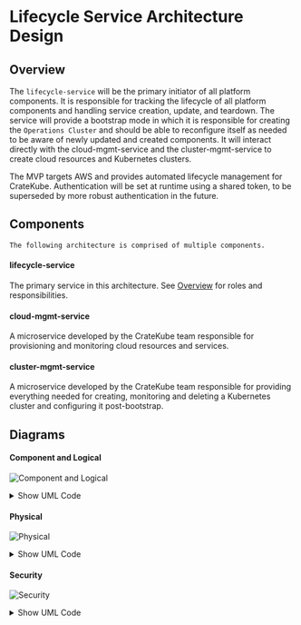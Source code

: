 # Lifecycle Service Architecture Design
## Overview    
The `lifecycle-service` will be the primary initiator of all platform components. 
It is responsible for tracking the lifecycle of all platform components and handling service creation, update, and teardown. 
The service will provide a bootstrap mode in which it is responsible for creating the `Operations Cluster` and should be able to reconfigure itself as needed to be aware of newly updated and created components. 
It will interact directly with the cloud-mgmt-service and the cluster-mgmt-service to create cloud resources and Kubernetes clusters.  

The MVP targets AWS and provides automated lifecycle management for CrateKube. 
Authentication will be set at runtime using a shared token, to be superseded by more robust authentication in the future.  

## Components 
`The following architecture is comprised of multiple components.`  

#### lifecycle-service  
The primary service in this architecture. See [Overview](#overview) for roles and responsibilities.  

#### cloud-mgmt-service  
A microservice developed by the CrateKube team responsible for provisioning and monitoring cloud resources and services. 

#### cluster-mgmt-service  
A microservice developed by the CrateKube team responsible for providing everything needed for creating, monitoring and deleting a Kubernetes cluster and configuring it post-bootstrap.   

## Diagrams
#### Component and Logical

![Component and Logical](https://www.plantuml.com/plantuml/img/bL8xRy8m4DxpAquWTRDA5rGn85IZJC00weGONEU8BFn0zeMgglhVwn0IjS4gz1Rx_3ryv_CiaF1K6PsH8esmK7kK7pBkDkXFIY8muCuSdKLBy00BLoefDCoLABqm6JHn5F8WIeG1rwugO2bip4mjkTWCuBFb0cnbpMAcDCH2W-zWE1hbCLhMLqVll5T8xyuVO4FEnuDVbh2r3Sf2W-uwBE5qrMNFIxVuZ_Bo_6NCd_vovReAXFvMztNxPsB_0VPOFB-bRaZLmzWq3Ko0hr_dTsZJLVn3VZt3kyNzOTLAZu8mF1QeCQxP36qH_-Kt)  

<details><summary>Show UML Code</summary>
<p>
  
```
@startuml
title Lifecycle Service - Component & Logical Diagram
       package "Cloud Management Service" {
         [cloud-mgmt-service] #00FFFF
       }
        package "Network Storage" {
          [network-storage]
        }
        package "Lifecycle Service" {
          [lifecycle-service] #FFB6C1
        }
        package "Cluster Management Service" {
          [cluster-mgmt-service] #fed8b1
        }
        [lifecycle-service] -->  [lifecycle-service] : CRUD
        [lifecycle-service] -->  [cluster-mgmt-service] : CRUD
        [lifecycle-service] -->  [cloud-mgmt-service] : CRUD
        [lifecycle-service] -->  [network-storage] : Creates/deletes
@enduml
```
  
</p>
</details>

#### Physical

![Physical](https://www.plantuml.com/plantuml/img/jP8zJyCm48Rt_8eZB23LJM50Y06r3QqOmeTK98QgW-DSKmj_HFQbLONwtt6Q5bKK40ktsBbxyjxhi_kUkADQg-X46g7g0c51LFcR975yrIqbBUgyzkY4DOI6kiBgXA-yuhblLYP3mREvTQnIt3HAYUQUq2M5z9GCNYUfrTgQRlL_JHwHLjQzILCEJ96s6dUev1BTEXbbmq5LAIauIMioouiX3o82NMk992c4JCvHh4NOJT0jfK1WyBnO-_2RWZl9IyTr99Ij2nYbb_0UGOYVfS-uoZjnau5zAkx4Bza4HeRd2eluVAiGC61EbWjYjp1zgj1jfJoagcxEDuCRSBOcz5lSs32w-1YBTuQQgBXuusN0TZLuu2Pywp2J_TaEyIQceaMPBZKntq8pE9rZSPrVVAARxteq4_bJXm1-rU_rnY5QuhSkHvTp9A_sn87wU3oyIdzrFnfE8BFD3TzR7xoJTI5_96xQvyLyMvzzzRg9Db4VJH5UqmS0)  

<details><summary>Show UML Code</summary>
<p>
  
```
@startuml
!include https://raw.githubusercontent.com/awslabs/aws-icons-for-plantuml/master/dist/AWSCommon.puml
!include https://raw.githubusercontent.com/awslabs/aws-icons-for-plantuml/master/dist/NetworkingAndContentDelivery/ELBApplicationLoadBalancer.puml
title Lifecycle Service - Physical Diagram
cloud EC2 {
    ELBApplicationLoadBalancer(alb,"Load Balancer","TLS Enabled")
    alb -right-> [Operations Cluster] : routes
    node "Operations Cluster" {
        package "Cluster Management Service" {
            [cluster-mgmt-service] #fed8b1
        }
        package "Cloud Management Service" {
            [cloud-mgmt-service] #00FFFF      
        }
        package "Lifecycle Service" {
            [lifecycle-service] #FFB6C1
        }
        package "EBS Local Host Storage" {
            [network-storage] 
        }
    }
}
@enduml
```
  
</p>
</details>

#### Security 

![Security](https://www.plantuml.com/plantuml/img/dL9D2y8m3BtlLmIzMj2BY0SHbPqK3nvLf7PnAwxTQ5D1n_wxzMFW1sFYEoNfoslooDWID-HK6f2a564k3oZEmaShD2Sf49YFX3EIpZ2JF3PS1JgB45hB70qdcMaBqzHPGjE28W2Fd8iZZptbMOS5rpvNgAcIhQWthCM3nbIiYDa7OQCBoeweTznHSYctq3vWDDZtxbtb-pTVGx-ffzLhlNGOJlhJL-aVcXWR_JZv45uAeWC9KMxBJwSo5pNxv4aDBdMxeSTVgpIAronI1cFKaR-XAm00)  

<details><summary>Show UML Code</summary>
<p>
  
```
@startuml
title Lifecycle Service - Security Diagram
node "Operations Cluster" {
    package "Cluster Management Service" {
        [cluster-mgmt-service\n{token_authz}] #fed8b1
    }
    package "Lifecycle Service" {
        [lifecycle-service\n{token_authz}] #FFB6C1
    }
    [lifecycle-service\n{token_authz}] --> [cluster-mgmt-service\n{token_authz}] : {token_authc, https}
    package "Cloud Management Service" {
        [cloud-mgmt-service\n{token_authz}] #00FFFF
    }
    [lifecycle-service\n{token_authz}] --> [cloud-mgmt-service\n{token_authz}] : {token_authc, https}
}
@enduml
```
  
</p>
</details>
